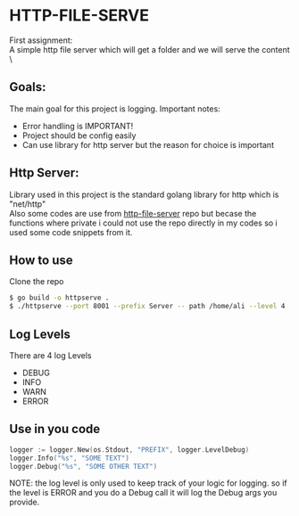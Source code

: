 # HTTP-FILE-SERVE
First assignment: \
A simple http file server which will get a folder and we will serve the content \

## Goals:
The main goal for this project is logging.
Important notes:
- Error handling is IMPORTANT!
- Project should be config easily
- Can use library for http server but the reason for choice is important

## Http Server:
Library used in this project is the standard golang library for http which is "net/http" \
Also some codes are use from [http-file-server](https://github.com/sgreben/http-file-server) repo but becase the functions where private i could not use the repo directly in my codes so i used some code snippets from it.

## How to use
Clone the repo
```sh
$ go build -o httpserve .
$ ./httpserve --port 8001 --prefix Server -- path /home/ali --level 4
```

## Log Levels
There are 4 log Levels
- DEBUG
- INFO
- WARN
- ERROR

## Use in you code
```go
logger := logger.New(os.Stdout, "PREFIX", logger.LevelDebug)
logger.Info("%s", "SOME TEXT")
logger.Debug("%s", "SOME OTHER TEXT")
```

NOTE: the log level is only used to keep track of your logic for logging. so if the level is ERROR and you do a Debug call it will log the Debug args you provide.

